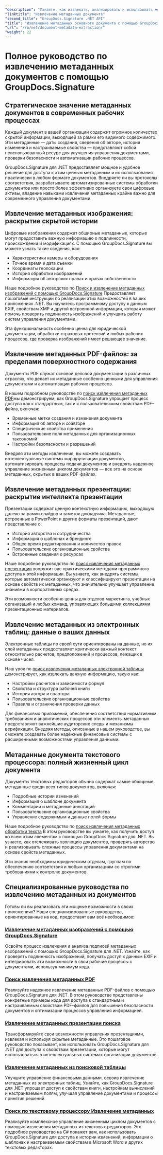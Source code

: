 ```yaml
---
"description": "Узнайте, как извлекать, анализировать и использовать метаданные документов из различных форматов с помощью GroupDocs.Signature для .NET. Повысьте безопасность, оптимизируйте рабочие процессы и получайте ценную информацию о документах."
"linktitle": "Извлечение метаданных документа"
"second_title": "GroupDocs.Signature .NET API"
"title": "Извлечение метаданных основного документа с помощью GroupDocs.Signature для .NET"
"url": "/ru/net/document-metadata-extraction/"
"weight": 22
---
```


# Полное руководство по извлечению метаданных документов с помощью GroupDocs.Signature

## Стратегическое значение метаданных документов в современных рабочих процессах

Каждый документ в вашей организации содержит огромное количество скрытой информации, выходящей за рамки его видимого содержимого. Эти метаданные — даты создания, сведения об авторе, история изменений и настраиваемые свойства — представляют собой неиспользованный ресурс для улучшения управления документами, проверки безопасности и автоматизации рабочих процессов.

GroupDocs.Signature для .NET предоставляет мощное и удобное решение для доступа к этим ценным метаданным и их использования практически в любом формате документов. Внедряете ли вы протоколы соответствия, разрабатываете автоматизированные системы обработки документов или просто более эффективно организуете свои цифровые активы, владение навыками извлечения метаданных крайне важно для современного управления документами.

## Извлечение метаданных изображения: раскрытие скрытой истории

Цифровые изображения содержат обширные метаданные, которые могут предоставить важную информацию о подлинности, происхождении и модификациях. С помощью GroupDocs.Signature вы можете узнать такие сведения, как:

- Характеристики камеры и оборудования
- Точное время и дата съемки
- Координаты геолокации
- История обработки изображений
- Информация об авторских правах и правах собственности

Наше подробное руководство по [Поиск и извлечение метаданных изображений с помощью GroupDocs.Signature](./search-image-metadata-extraction/) Предоставляет пошаговые инструкции по реализации этих возможностей в ваших приложениях .NET. Вы научитесь программному доступу к данным EXIF, свойствам XMP и другой встроенной информации, которая может помочь проверить подлинность изображений и улучшить работу систем управления документами.

Эта функциональность особенно ценна для юридической документации, обработки страховых претензий и любых рабочих процессов, где проверка изображений имеет решающее значение.

## Извлечение метаданных PDF-файлов: за пределами поверхностного содержания

Документы PDF служат основой деловой документации в различных отраслях, что делает их метаданные особенно ценными для управления документами и автоматизации рабочих процессов.

В нашем подробном руководстве по [поиск извлечения метаданных PDF](./search-pdf-metadata-extraction/)мы демонстрируем, как GroupDocs.Signature упрощает процесс доступа как к стандартным, так и к пользовательским свойствам PDF-файла, включая:

- Временные метки создания и изменения документа
- Информация об авторе и соавторе
- Специфические свойства применения
- Пользовательские поля метаданных для организационных таксономий
- Настройки безопасности и разрешений

Внедряя эти методы извлечения, вы можете создавать интеллектуальные системы маршрутизации документов, автоматизировать процессы подачи документов и внедрять надежное управление жизненным циклом документов — все это на основе метаданных, скрытых в ваших PDF-файлах.

## Извлечение метаданных презентации: раскрытие интеллекта презентации

Презентации содержат ценную контекстную информацию, выходящую далеко за рамки слайдов и заметок докладчика. Метаданные, встроенные в PowerPoint и другие форматы презентаций, дают представление о:

- История авторства и сотрудничества
- Информация о шаблонах и брендинге
- Общее время редактирования и количество правок
- Пользовательские организационные свойства
- Встроенные сведения о ресурсах

Наше подробное руководство по [поиск извлечения метаданных презентации](./search-presentation-metadata-extraction/) вооружит вас практическими методами программного доступа к этой информации. Вы узнаете, как внедрять системы, которые автоматически организуют и классифицируют презентации на основе свойств их метаданных, что значительно улучшает управление знаниями в корпоративных средах.

Эти возможности особенно ценны для отделов маркетинга, учебных организаций и любых команд, управляющих большими коллекциями презентационных материалов.

## Извлечение метаданных из электронных таблиц: данные о ваших данных

Электронные таблицы по своей сути ориентированы на данные, но их слой метаданных предоставляет критически важный контекст относительно расчетов, предположений и процессов, лежащих в основе чисел.

Наш урок по [поиск извлечения метаданных электронной таблицы](./search-spreadsheet-metadata-extraction/) демонстрирует, как извлекать важную информацию, такую как:

- Настройки расчетов и зависимости формул
- Свойства и структура рабочей книги
- История автора и соавтора
- Пользовательские организационные свойства
- Правила и ограничения проверки данных

Для финансовых приложений, обеспечения соответствия нормативным требованиям и аналитических процессов эти элементы метаданных предоставляют важнейшие аудиторские следы и механизмы верификации. Внедряя методы, описанные в нашем руководстве, вы сможете создавать более надёжные финансовые системы с расширенными возможностями управления данными.

## Метаданные документа текстового процессора: полный жизненный цикл документа

Документы текстовых редакторов обычно содержат самые обширные метаданные среди всех типов документов, включая:

- Подробные истории изменений
- Информация о шаблоне документа
- Комментарии и метаданные аннотаций
- Пользовательские организационные свойства
- Управление содержимым и данные полей формы

Наше подробное руководство по [поиск извлечения метаданных обработки текста](./search-word-processing-metadata-extraction/) В этом руководстве вы узнаете, как получить доступ ко всем этим элементам с помощью GroupDocs.Signature для .NET. Вы узнаете, как отслеживать эволюцию документов, проверять авторство и реализовывать сложные процессы управления документами на основе свойств метаданных.

Эти знания необходимы юридическим отделам, группам по обеспечению соответствия и любым организациям со строгими требованиями к контролю документов.

## Специализированные руководства по извлечению метаданных из документов

Готовы ли вы реализовать эти мощные возможности в своих приложениях? Наши специализированные руководства, ориентированные на код, предоставят вам всё необходимое:

### [Извлечение метаданных изображений с помощью GroupDocs.Signature](./search-image-metadata-extraction/)
Освойте процесс извлечения и анализа подписей метаданных изображений с помощью GroupDocs.Signature для .NET. Узнайте, как проверять подлинность изображений, получать доступ к данным EXIF и интегрировать эти возможности в свои рабочие процессы с документами, используя минимум кода.

### [Поиск извлечения метаданных PDF](./search-pdf-metadata-extraction/)
Реализуйте надежное извлечение метаданных PDF-файлов с помощью GroupDocs.Signature для .NET. В этом руководстве представлены конкретные примеры кода для доступа к стандартным и настраиваемым свойствам PDF-файлов для повышения безопасности документов и оптимизации процессов управления информацией.

### [Извлечение метаданных презентации поиска](./search-presentation-metadata-extraction/)
Трансформируйте свои возможности управления презентациями, извлекая и используя скрытые метаданные. Это пошаговое руководство показывает, как использовать GroupDocs.Signature для .NET для доступа к свойствам презентации, которые могут использоваться в интеллектуальных системах организации документов.

### [Извлечение метаданных из поисковой таблицы](./search-spreadsheet-metadata-extraction/)
Улучшите управление финансовыми данными, освоив извлечение метаданных из электронных таблиц. Узнайте, как GroupDocs.Signature для .NET упрощает доступ к свойствам книги, настройкам вычислений и настраиваемым полям, улучшая управление документами и процессы принятия решений.

### [Поиск по текстовому процессору Извлечение метаданных](./search-word-processing-metadata-extraction/)
Реализуйте комплексное управление жизненным циклом документов с помощью извлечения метаданных из текстовых редакторов. Это подробное руководство на C# покажет вам, как использовать GroupDocs.Signature для доступа к истории изменений, информации о шаблонах и настраиваемым свойствам в Microsoft Word и других текстовых редакторах.